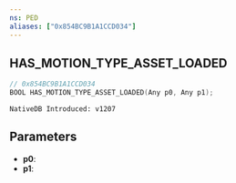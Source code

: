 ```yaml
---
ns: PED
aliases: ["0x854BC9B1A1CCD034"]
---
```

## HAS_MOTION_TYPE_ASSET_LOADED

```c
// 0x854BC9B1A1CCD034
BOOL HAS_MOTION_TYPE_ASSET_LOADED(Any p0, Any p1);
```

```
NativeDB Introduced: v1207
```

## Parameters
* **p0**:
* **p1**:

